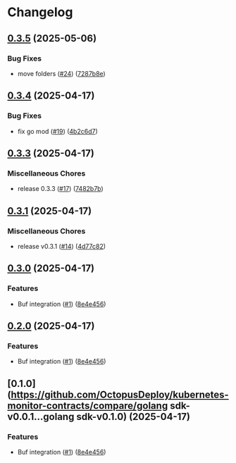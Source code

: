 # Changelog

## [0.3.5](https://github.com/OctopusDeploy/kubernetes-monitor-contracts/compare/v0.3.4...v0.3.5) (2025-05-06)


### Bug Fixes

* move folders ([#24](https://github.com/OctopusDeploy/kubernetes-monitor-contracts/issues/24)) ([7287b8e](https://github.com/OctopusDeploy/kubernetes-monitor-contracts/commit/7287b8efc3bd8c0c879bb9b9f27b9cb458a76526))

## [0.3.4](https://github.com/OctopusDeploy/kubernetes-monitor-contracts/compare/v0.3.3...v0.3.4) (2025-04-17)


### Bug Fixes

* fix go mod ([#19](https://github.com/OctopusDeploy/kubernetes-monitor-contracts/issues/19)) ([4b2c6d7](https://github.com/OctopusDeploy/kubernetes-monitor-contracts/commit/4b2c6d7f4929c1a18f67ee10a4a7376756afb1a5))

## [0.3.3](https://github.com/OctopusDeploy/kubernetes-monitor-contracts/compare/v0.3.1...v0.3.3) (2025-04-17)


### Miscellaneous Chores

* release 0.3.3 ([#17](https://github.com/OctopusDeploy/kubernetes-monitor-contracts/issues/17)) ([7482b7b](https://github.com/OctopusDeploy/kubernetes-monitor-contracts/commit/7482b7b4c7c420a8802c879da136c03ec1bfbc2d))

## [0.3.1](https://github.com/OctopusDeploy/kubernetes-monitor-contracts/compare/v0.3.0...v0.3.1) (2025-04-17)


### Miscellaneous Chores

* release v0.3.1 ([#14](https://github.com/OctopusDeploy/kubernetes-monitor-contracts/issues/14)) ([4d77c82](https://github.com/OctopusDeploy/kubernetes-monitor-contracts/commit/4d77c8285e5e57d9d133b84e5d2a654e1b65641a))

## [0.3.0](https://github.com/OctopusDeploy/kubernetes-monitor-contracts/compare/v0.2.0...v0.3.0) (2025-04-17)


### Features

* Buf integration ([#1](https://github.com/OctopusDeploy/kubernetes-monitor-contracts/issues/1)) ([8e4e456](https://github.com/OctopusDeploy/kubernetes-monitor-contracts/commit/8e4e456abed3e8c24e260d6aa1bc1683830a1ec8))

## [0.2.0](https://github.com/OctopusDeploy/kubernetes-monitor-contracts/compare/golang-sdk-v0.1.0...golang-sdk-v0.2.0) (2025-04-17)


### Features

* Buf integration ([#1](https://github.com/OctopusDeploy/kubernetes-monitor-contracts/issues/1)) ([8e4e456](https://github.com/OctopusDeploy/kubernetes-monitor-contracts/commit/8e4e456abed3e8c24e260d6aa1bc1683830a1ec8))

## [0.1.0](https://github.com/OctopusDeploy/kubernetes-monitor-contracts/compare/golang sdk-v0.0.1...golang sdk-v0.1.0) (2025-04-17)


### Features

* Buf integration ([#1](https://github.com/OctopusDeploy/kubernetes-monitor-contracts/issues/1)) ([8e4e456](https://github.com/OctopusDeploy/kubernetes-monitor-contracts/commit/8e4e456abed3e8c24e260d6aa1bc1683830a1ec8))
